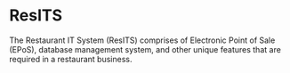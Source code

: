 # ResITS

The Restaurant IT System (ResITS) comprises of Electronic Point of Sale (EPoS), database management system, and other unique features that are required in a restaurant business.
